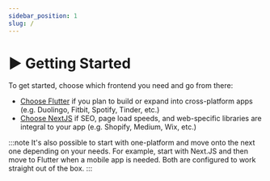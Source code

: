 ```yaml
---
sidebar_position: 1
slug: /
---
```

# ▶️  Getting Started

To get started, choose which frontend you need and go from there:

- [Choose Flutter](guides/frontend/flutter/README.md) if you plan to build or expand into cross-platform apps (e.g. Duolingo, Fitbit, Spotify, Tinder, etc.)
- [Choose NextJS](guides/frontend/nextjs/README.md) if SEO, page load speeds, and web-specific libraries are integral to your app (e.g. Shopify, Medium, Wix, etc.)

:::note
It's also possible to start with one-platform and move onto the next one depending on your needs. For example, start with Next.JS and then move to Flutter when a mobile app is needed. Both are configured to work straight out of the box.
:::